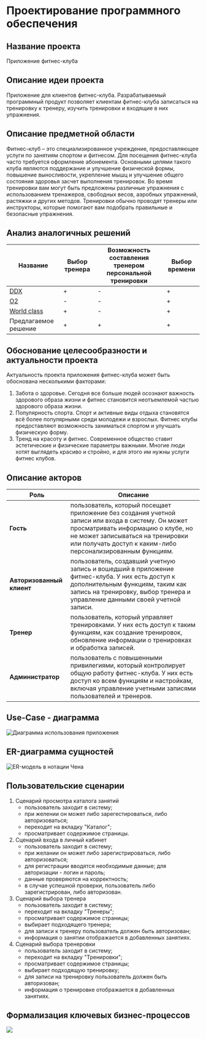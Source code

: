 # Проектирование программного обеспечения

## Название проекта
Приложение фитнес-клуба

## Описание идеи проекта
Приложение для клиентов фитнес-клуба. Разрабатываемый программный продукт позволяет клиентам фитнес-клуба записаться на тренировку к тренеру, изучить тренировки и входящие в них упражнения.

## Описание предметной области
Фитнес-клуб – это специализированное учреждение, предоставляющее услуги по занятиям спортом и фитнесом. Для посещения фитнес-клуба часто требуется оформление абонемента. Основными целями такого клуба являются поддержание и улучшение физической формы, повышение выносливости, укрепление мышц и улучшение общего состояния здоровья засчет выполнения тренировок. Во время тренировки вам могут быть предложены различные упражнения с использованием тренажеров, свободных весов, аэробных упражнений, растяжки и других методов. Тренировки обычно проводят тренеры или инструкторы, которые помогают вам подобрать правильные и безопасные упражнения.

## Анализ аналогичных решений
| Название | Выбор тренера | Возможность составления тренером персональной тренировки | Выбор времени | 
|-------------|---|---|---|
| [DDX](https://www.ddxfitness.ru/)    | + | - | + |
| [O2](https://o2sport.ru/)| - | - | + |
| [World class](https://www.worldclass.ru/) | + | - | + |
| Предлагаемое решение  | + | + | + |

## Обоснование целесообразности и актуальности проекта
Актуальность проекта приложения фитнес-клуба может быть обоснована несколькими факторами:
1. Забота о здоровье. Сегодня все больше людей осознают важность здорового образа жизни и фитнес становится неотъемлемой частью здорового образа жизни.
2. Популярность спорта. Спорт и активные виды отдыха становятся всё более популярными среди молодежи и взрослых. Фитнес клубы предоставляют возможность заниматься спортом и улучшать физическую форму.
3. Тренд на красоту и фитнес. Современное общество ставит эстетические и физические параметры важными. Многие люди хотят выглядеть красиво и стройно, и для этого им нужны услуги фитнес клубов.

## Описание акторов
|Роль|Описание |
|--|--|
|**Гость**|пользователь, который посещает приложение без создания учетной записи или входа в систему. Он может просматривать информацию о клубе, но не может записываться на тренировки или получать доступ к каким-либо персонализированным функциям.|
|**Авторизованный клиент**|пользователь, создавший учетную запись и вошедший в приложение фитнес-клуба. У них есть доступ к дополнительным функциям, таким как запись на тренировку, выбор тренера и управление данными своей учетной записи.|
|**Тренер**|пользователь, который управляет тренировками. У них есть доступ к таким функциям, как создание тренировок, обновление информации о тренировках и обработка записей.|
|**Администратор**|пользователь с повышенными привилегиями, который контролирует общую работу фитнес-клуба. У них есть доступ ко всем функциям и настройкам, включая управление учетными записями пользователей и тренеров.|
   
## Use-Case - диаграмма
![Диаграмма использования приложения](./schemes/use-case.svg) 

## ER-диаграмма сущностей
 ![ER-модель в нотации Чена](./schemes/er.svg)  

## Пользовательские сценарии
1. Сценарий просмотра каталога занятий
   - пользователь заходит в систему;
   - при желении он может либо зарегестироваться, либо авторизоваться;
   - переходит на вкладку "Каталог";
   - просматривает содержимое страницы.
2. Сценарий входа в личный кабинет
   - пользователь заходит в систему;
   - при желании он может либо зарегистрироваться, либо авторизоваться;
   - для регистрации вводятся необходимые данные; для авторизации - логин и пароль;
   - данные проверяются на корректность;
   - в случае успешной проверки, пользователь либо зарегистрирован, либо авторизован.
3. Сценарий выбора тренера
   - пользователь заходит в систему;
   - переходит на вкладку "Тренеры";
   - просматривает содержимое страницы;
   - выбирает подходящего тренера;
   - для записи к тренеру пользователь должен быть авторизован;
   - информация о занятии отображается в добавленных занятиях.
4. Сценарий выбора тренеровки
   - пользователь заходит в систему;
   - переходит на вкладку "Тренировки";
   - просматривает содержимое страницы;
   - выбирает подходящую тренировку;
   - для записи на тренировку пользователь должен быть авторизован;
   - информация о тренировке отображается в добавленных занятиях.

## Формализация ключевых бизнес-процессов
![](./schemes/bl.svg)

